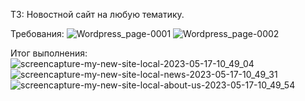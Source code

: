 ТЗ: Новостной сайт на любую тематику.

Требования:
![Wordpress_page-0001](https://github.com/dmitrygil1/my-new-site.local/assets/91392061/585191db-b5d0-4d51-8e22-4e329c0ca460)
![Wordpress_page-0002](https://github.com/dmitrygil1/my-new-site.local/assets/91392061/9c11c4f5-5659-4023-9f40-73039b4eb5d0)

Итог выполнения:
![screencapture-my-new-site-local-2023-05-17-10_49_04](https://github.com/dmitrygil1/my-new-site.local/assets/91392061/3000dbfd-8188-4da1-83f7-2d416f7e1524)
![screencapture-my-new-site-local-news-2023-05-17-10_49_31](https://github.com/dmitrygil1/my-new-site.local/assets/91392061/60e2dc38-898a-4943-abe5-555f5220199b)
![screencapture-my-new-site-local-about-us-2023-05-17-10_49_54](https://github.com/dmitrygil1/my-new-site.local/assets/91392061/e7c4a6b1-3e55-406d-9201-c85f079e0e77)
